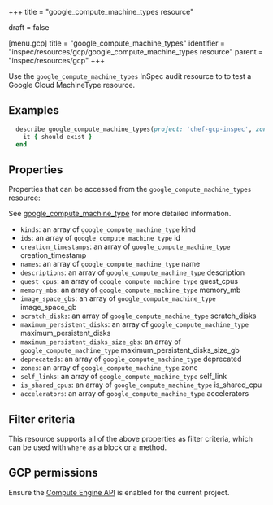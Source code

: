 +++
title = "google_compute_machine_types resource"

draft = false


[menu.gcp]
title = "google_compute_machine_types"
identifier = "inspec/resources/gcp/google_compute_machine_types resource"
parent = "inspec/resources/gcp"
+++

Use the `google_compute_machine_types` InSpec audit resource to to test a Google Cloud MachineType resource.

## Examples

```ruby
  describe google_compute_machine_types(project: 'chef-gcp-inspec', zone: ' value_zone') do
    it { should exist }
  end
```

## Properties

Properties that can be accessed from the `google_compute_machine_types` resource:

See [google_compute_machine_type](google_compute_machine_type) for more detailed information.

  * `kinds`: an array of `google_compute_machine_type` kind
  * `ids`: an array of `google_compute_machine_type` id
  * `creation_timestamps`: an array of `google_compute_machine_type` creation_timestamp
  * `names`: an array of `google_compute_machine_type` name
  * `descriptions`: an array of `google_compute_machine_type` description
  * `guest_cpus`: an array of `google_compute_machine_type` guest_cpus
  * `memory_mbs`: an array of `google_compute_machine_type` memory_mb
  * `image_space_gbs`: an array of `google_compute_machine_type` image_space_gb
  * `scratch_disks`: an array of `google_compute_machine_type` scratch_disks
  * `maximum_persistent_disks`: an array of `google_compute_machine_type` maximum_persistent_disks
  * `maximum_persistent_disks_size_gbs`: an array of `google_compute_machine_type` maximum_persistent_disks_size_gb
  * `deprecateds`: an array of `google_compute_machine_type` deprecated
  * `zones`: an array of `google_compute_machine_type` zone
  * `self_links`: an array of `google_compute_machine_type` self_link
  * `is_shared_cpus`: an array of `google_compute_machine_type` is_shared_cpu
  * `accelerators`: an array of `google_compute_machine_type` accelerators

## Filter criteria

This resource supports all of the above properties as filter criteria, which can be used
with `where` as a block or a method.

## GCP permissions

Ensure the [Compute Engine API](https://console.cloud.google.com/apis/library/compute.googleapis.com/) is enabled for the current project.
